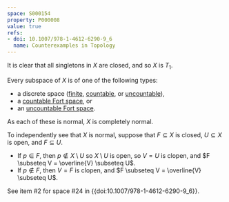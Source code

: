```yaml
---
space: S000154
property: P000008
value: true
refs:
- doi: 10.1007/978-1-4612-6290-9_6
  name: Counterexamples in Topology
---
```


It is clear that all singletons in $X$ are closed, and so $X$ is $T_1$.

Every subspace of $X$ is of one of the following types:

* a discrete space ([finite](http://topology.jdabbs.com/spaces/1), [countable](http://topology.jdabbs.com/spaces/2), or [uncountable](http://topology.jdabbs.com/spaces/3)),
* a [countable Fort space](http://topology.jdabbs.com/spaces/20), or
* an [uncountable Fort space](http://topology.jdabbs.com/spaces/21).

As each of these is normal, $X$ is completely normal.

To independently see that $X$ is normal, suppose that $F \subseteq X$ is closed, $U \subseteq X$ is open, and $F \subseteq U$.

* If $p \in F$, then $p \notin X \setminus U$ so $X \setminus U$ is open, so $V = U$ is clopen, and $F \subseteq V = \overline{V} \subseteq U$.
* If $p \notin F$, then $V = F$ is clopen, and $F \subseteq V = \overline{V} \subseteq U$.

See item #2 for space #24 in {{doi:10.1007/978-1-4612-6290-9_6}}.
